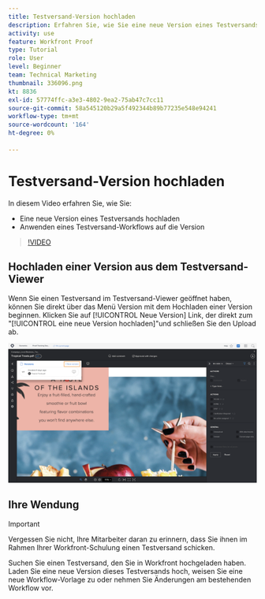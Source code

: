 ```yaml
---
title: Testversand-Version hochladen
description: Erfahren Sie, wie Sie eine neue Version eines Testversands hochladen und einen Testversand-Workflow auf die Version in anwenden. [!DNL  Workfront].
activity: use
feature: Workfront Proof
type: Tutorial
role: User
level: Beginner
team: Technical Marketing
thumbnail: 336096.png
kt: 8836
exl-id: 57774ffc-a3e3-4802-9ea2-75ab47c7cc11
source-git-commit: 58a545120b29a5f492344b89b77235e548e94241
workflow-type: tm+mt
source-wordcount: '164'
ht-degree: 0%

---
```


# Testversand-Version hochladen

In diesem Video erfahren Sie, wie Sie:

* Eine neue Version eines Testversands hochladen
* Anwenden eines Testversand-Workflows auf die Version

>[!VIDEO](https://video.tv.adobe.com/v/336096/?quality=12)

## Hochladen einer Version aus dem Testversand-Viewer

Wenn Sie einen Testversand im Testversand-Viewer geöffnet haben, können Sie direkt über das Menü Version mit dem Hochladen einer Version beginnen. Klicken Sie auf [!UICONTROL Neue Version] Link, der direkt zum &quot;[!UICONTROL eine neue Version hochladen]&quot;und schließen Sie den Upload ab.

![Ein Bild des Testversand-Viewers mit dem Versionsmenü, das in der oberen linken Ecke eingeblendet wird, und dem [!UICONTROL Neue Version] Link hervorgehoben.](assets/upload-version-from-viewer.png)

## Ihre Wendung

>[!IMPORTANT]
>
>Vergessen Sie nicht, Ihre Mitarbeiter daran zu erinnern, dass Sie ihnen im Rahmen Ihrer Workfront-Schulung einen Testversand schicken.

Suchen Sie einen Testversand, den Sie in Workfront hochgeladen haben. Laden Sie eine neue Version dieses Testversands hoch, weisen Sie eine neue Workflow-Vorlage zu oder nehmen Sie Änderungen am bestehenden Workflow vor.

<!--
### Learn more 
* Create a new version of a proof
-->
